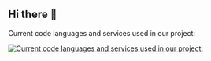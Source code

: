 ## Hi there 👋
Current code languages and services used in our project:

[![Current code languages and services used in our project:](https://skillicons.dev/icons?i=js,html,css,py,md,cf,postgres,raspberrypi,discord,ubuntu,nodejs,npm,linux,github,sqlite,gmail,java,git,arduino,bash,c,cs,cpp,cmake,debian,flask,lua,mysql,php,pnpm,visualstudio,vscode,yarn,windows&perline=6)](https://skillicons.dev)
